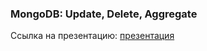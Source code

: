 ### MongoDB: Update, Delete, Aggregate

Ссылка на презентацию: [презентация](https://github.com/ait-tr/cohort39.2/blob/main/db/lesson_05/MongoDB_Update_Delete_Aggregate.pdf)
